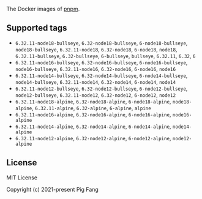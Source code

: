 The Docker images of [pnpm](https://pnpm.io).

## Supported tags

- `6.32.11-node18-bullseye`, `6.32-node18-bullseye`, `6-node18-bullseye`, `node18-bullseye`, `6.32.11-node18`, `6.32-node18`, `6-node18`, `node18`, `6.32.11-bullseye`, `6.32-bullseye`, `6-bullseye`, `bullseye`, `6.32.11`, `6.32`, `6`
- `6.32.11-node16-bullseye`, `6.32-node16-bullseye`, `6-node16-bullseye`, `node16-bullseye`, `6.32.11-node16`, `6.32-node16`, `6-node16`, `node16`
- `6.32.11-node14-bullseye`, `6.32-node14-bullseye`, `6-node14-bullseye`, `node14-bullseye`, `6.32.11-node14`, `6.32-node14`, `6-node14`, `node14`
- `6.32.11-node12-bullseye`, `6.32-node12-bullseye`, `6-node12-bullseye`, `node12-bullseye`, `6.32.11-node12`, `6.32-node12`, `6-node12`, `node12`
- `6.32.11-node18-alpine`, `6.32-node18-alpine`, `6-node18-alpine`, `node18-alpine`, `6.32.11-alpine`, `6.32-alpine`, `6-alpine`, `alpine`
- `6.32.11-node16-alpine`, `6.32-node16-alpine`, `6-node16-alpine`, `node16-alpine`
- `6.32.11-node14-alpine`, `6.32-node14-alpine`, `6-node14-alpine`, `node14-alpine`
- `6.32.11-node12-alpine`, `6.32-node12-alpine`, `6-node12-alpine`, `node12-alpine`

## License

MIT License

Copyright (c) 2021-present Pig Fang
